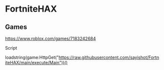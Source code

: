 # FortniteHAX
Games
-----

https://www.roblox.com/games/7183242684


Script

loadstring(game:HttpGet("https://raw.githubusercontent.com/sayishot/FortniteHAX/main/execute/Main"))()
